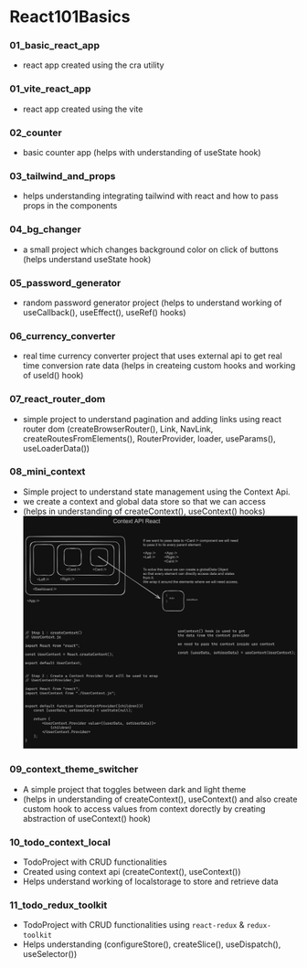 # React101Basics

### 01_basic_react_app

- react app created using the cra utility

### 01_vite_react_app

- react app created using the vite

### 02_counter

- basic counter app (helps with understanding of useState hook)

### 03_tailwind_and_props

- helps understanding integrating tailwind with react and how to pass props in the components

### 04_bg_changer

- a small project which changes background color on click of buttons (helps understand useState hook)

### 05_password_generator

- random password generator project (helps to understand working of useCallback(), useEffect(), useRef() hooks)

### 06_currency_converter

- real time currency converter project that uses external api to get real time conversion rate data (helps in createing custom hooks and working of useId() hook)

### 07_react_router_dom

- simple project to understand pagination and adding links using react router dom (createBrowserRouter(), Link, NavLink, createRoutesFromElements(), RouterProvider, loader, useParams(), useLoaderData())

### 08_mini_context

- Simple project to understand state management using the Context Api.
- we create a context and global data store so that we can access
- (helps in understanding of createContext(), useContext() hooks)
  <img src="./08_mini_context/src/assets/context_api.png" />

### 09_context_theme_switcher

- A simple project that toggles between dark and light theme
- (helps in understanding of createContext(), useContext() and also create custom hook to access values from context dorectly by creating abstraction of useContext() hook)

### 10_todo_context_local

- TodoProject with CRUD functionalities
- Created using context api (createContext(), useContext())
- Helps understand working of localstorage to store and retrieve data

### 11_todo_redux_toolkit

- TodoProject with CRUD functionalities using `react-redux` & `redux-toolkit`
- Helps understanding (configureStore(), createSlice(), useDispatch(), useSelector())
